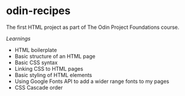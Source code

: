 # odin-recipes
The first HTML project as part of The Odin Project Foundations course. 

*_Learnings_*
- HTML boilerplate
- Basic structure of an HTML page
- Basic CSS syntax
- Linking CSS to HTML pages
- Basic styling of HTML elements
- Using Google Fonts API to add a wider range fonts to my pages
- CSS Cascade order
